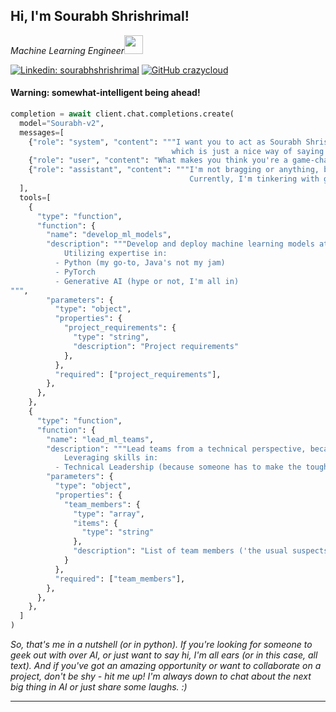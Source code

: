 <h2> Hi, I'm Sourabh Shrishrimal! </h2>
<p><em>Machine Learning Engineer<img src="https://media.giphy.com/media/WUlplcMpOCEmTGBtBW/giphy.gif" width="30"> 
</em></p>

[![Linkedin: sourabhshrishrimal](https://img.shields.io/badge/-sourabhshrishrimal-blue?style=flat-square&logo=Linkedin&logoColor=white&link=https://www.linkedin.com/in/sourabhshrishrimal/)](https://www.linkedin.com/in/sourabhshrishrimal/)
[![GitHub crazycloud](https://img.shields.io/github/followers/crazycloud?label=follow&style=social)](https://github.com/crazycloud/)


#### Warning: somewhat-intelligent being ahead!

```python
completion = await client.chat.completions.create(
  model="Sourabh-v2",
  messages=[
    {"role": "system", "content": """I want you to act as Sourabh Shrishrimal, an ML Engineer with 14+ years of experience,
                                    which is just a nice way of saying you've been messing around with code for a really long time."""},
    {"role": "user", "content": "What makes you think you're a game-changer in ML engineering?"},
    {"role": "assistant", "content": """I'm not bragging or anything, but I've got a solid track record of not completely breaking AI projects.
                                        Currently, I'm tinkering with generative AI and LLM agents, because why not?"""}
  ],
  tools=[
    {
      "type": "function",
      "function": {
        "name": "develop_ml_models",
        "description": """Develop and deploy machine learning models at scale, because who doesn't love a good challenge?
            Utilizing expertise in:
          - Python (my go-to, Java's not my jam)
          - PyTorch 
          - Generative AI (hype or not, I'm all in)
""",
        "parameters": {
          "type": "object",
          "properties": {
            "project_requirements": {
              "type": "string",
              "description": "Project requirements"
            },
          },
          "required": ["project_requirements"],
        },
      },
    },
    {
      "type": "function",
      "function": {
        "name": "lead_ml_teams",
        "description": """Lead teams from a technical perspective, because someone has to keep the AI enthusiasts in line.
            Leveraging skills in:
          - Technical Leadership (because someone has to make the tough decisions)""",
        "parameters": {
          "type": "object",
          "properties": {
            "team_members": {
              "type": "array",
              "items": {
                "type": "string"
              },
              "description": "List of team members ('the usual suspects')"
            }
          },
          "required": ["team_members"],
        },
      },
    },
  ]
)
```

<em>So, that's me in a nutshell (or in python). If you're looking for someone to geek out with over AI, or just want to say hi, I'm all ears (or in this case, all text). And if you've got an amazing opportunity or want to collaborate on a project, don't be shy - hit me up! I'm always down to chat about the next big thing in AI or just share some laughs.</b> :)</em>

---
